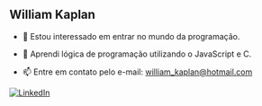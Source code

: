 ## William Kaplan

- 👀 Estou interessado em entrar no mundo da programação.

- 🌱 Aprendi lógica de programação utilizando o JavaScript e C.

- 📫 Entre em contato pelo e-mail: william_kaplan@hotmail.com

[![LinkedIn](https://cdn.jsdelivr.net/gh/devicons/devicon/icons/linkedin/linkedin-original.svg)](
https://www.linkedin.com/in/williamrkaplan)